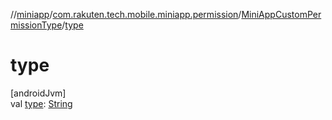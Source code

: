 //[miniapp](../../../index.md)/[com.rakuten.tech.mobile.miniapp.permission](../index.md)/[MiniAppCustomPermissionType](index.md)/[type](type.md)

# type

[androidJvm]\
val [type](type.md): [String](https://kotlinlang.org/api/latest/jvm/stdlib/kotlin/-string/index.html)

